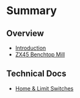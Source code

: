 # Summary

## Overview

* [Introduction](README.md)
* [ZX45 Benchtop Mill](zx45-benchtop-mill.md)

## Technical Docs

* [Home & Limit Switches](technical-docs/home-and-limit-switches.md)

